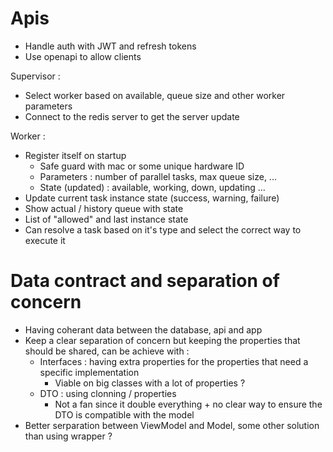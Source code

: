 # Apis

- Handle auth with JWT and refresh tokens
- Use openapi to allow clients

Supervisor :
- Select worker based on available, queue size and other worker parameters
- Connect to the redis server to get the server update

Worker :
- Register itself on startup
    - Safe guard with mac or some unique hardware ID
    - Parameters : number of parallel tasks, max queue size, ...
    - State (updated) : available, working, down, updating ...
- Update current task instance state (success, warning, failure)
- Show actual / history queue with state
- List of "allowed"  and last instance state
- Can resolve a task based on it's type and select the correct way to execute it

# Data contract and separation of concern

- Having coherant data between the database, api and app
- Keep a clear separation of concern but keeping the properties that should be shared, can be achieve with :
    - Interfaces : having extra properties for the properties that need a specific implementation
        - Viable on big classes with a lot of properties ?
    - DTO : using clonning / properties
        - Not a fan since it double everything + no clear way to ensure the DTO is compatible with the model
- Better serparation between ViewModel and Model, some other solution than using wrapper ?